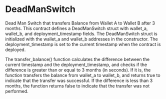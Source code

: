 # DeadManSwitch
Dead Man Switch that transfers Balance from Wallet A to Wallet B after 3 months.
This contract defines a DeadManSwitch struct with wallet_a, wallet_b, and deployment_timestamp fields. The DeadManSwitch struct is initialized with the wallet_a and wallet_b addresses in the constructor. The deployment_timestamp is set to the current timestamp when the contract is deployed.

The transfer_balance() function calculates the difference between the current timestamp and the deployment_timestamp, and checks if the difference is greater than or equal to 3 months (in seconds). If it is, the function transfers the balance from wallet_a to wallet_b, and returns true to indicate that the transfer was successful. If the difference is less than 3 months, the function returns false to indicate that the transfer was not performed.
